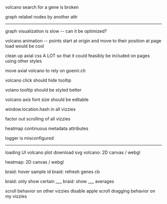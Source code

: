 


volcano search for a gene is broken


graph relabel nodes by another attr

---

graph visualization is slow -- can it be optimized?

volcano animation -- points start at origin and move to their position at page load would be cool

clean up axial css A LOT so that it could feasibly be included on pages using other styles

move axial volcano to rely on goenri.ch

volcano click should hide tooltip

volano tooltip should be styled better

volcano axis font size should be editable

window.location.hash in all vizzies

factor out scrolling of all vizzies

heatmap continuous metadata attributes

logger is misconfigured



---


loading UI
volcano plot download svg
volcano: 2D canvas / webgl

heatmap: 2D canvas / webgl

braid: hover sample id
braid:  refresh genes cb

braid: only show certain ___
braid: show ___ averages


scroll behavior on other vizzies
disable apple scroll dragging behavior on my vizzies



